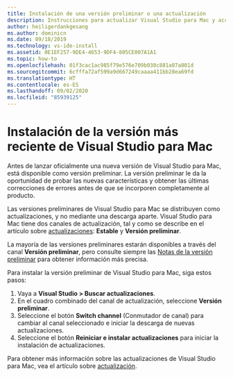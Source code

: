 ```yaml
---
title: Instalación de una versión preliminar o una actualización
description: Instrucciones para actualizar Visual Studio para Mac y acceder a versiones preliminares, incluidas las versiones preliminares de Visual Studio 2019 para Mac.
author: heiligerdankgesang
ms.author: dominicn
ms.date: 09/18/2019
ms.technology: vs-ide-install
ms.assetid: 0E1EF257-9DE4-4653-9DF4-805CE007A1A1
ms.topic: how-to
ms.openlocfilehash: 01f3cac1ac985f79e576e709b030c881a07a801d
ms.sourcegitcommit: 6cfffa72af599a9d667249caaaa411bb28ea69fd
ms.translationtype: HT
ms.contentlocale: es-ES
ms.lasthandoff: 09/02/2020
ms.locfileid: "85939125"
---
```

# <a name="install-a-preview-version-of-visual-studio-for-mac"></a>Instalación de la versión más reciente de Visual Studio para Mac

Antes de lanzar oficialmente una nueva versión de Visual Studio para Mac, está disponible como versión preliminar. La versión preliminar le da la oportunidad de probar las nuevas características y obtener las últimas correcciones de errores antes de que se incorporen completamente al producto.

Las versiones preliminares de Visual Studio para Mac se distribuyen como actualizaciones, y no mediante una descarga aparte. Visual Studio para Mac tiene dos canales de actualización, tal y como se describe en el artículo sobre [actualizaciones](update.md): **Estable** y **Versión preliminar**.

La mayoría de las versiones preliminares estarán disponibles a través del canal **Versión preliminar**, pero consulte siempre las [Notas de la versión preliminar](/visualstudio/releasenotes/vs2019-mac-preview-relnotes) para obtener información más precisa.

Para instalar la versión preliminar de Visual Studio para Mac, siga estos pasos:

1. Vaya a **Visual Studio > Buscar actualizaciones**.
2. En el cuadro combinado del canal de actualización, seleccione **Versión preliminar**.
3. Seleccione el botón **Switch channel** (Conmutador de canal) para cambiar al canal seleccionado e iniciar la descarga de nuevas actualizaciones.
4. Seleccione el botón **Reiniciar e instalar actualizaciones** para iniciar la instalación de actualizaciones.

Para obtener más información sobre las actualizaciones de Visual Studio para Mac, vea el artículo sobre [actualización](update.md).
